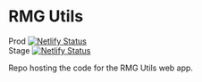 # RMG Utils

Prod [![Netlify Status](https://api.netlify.com/api/v1/badges/afa0762f-2d2d-43aa-82ec-af4d2fe47fd5/deploy-status?branch=main)](https://app.netlify.com/sites/rmg-utils/deploys)
<br/>
Stage [![Netlify Status](https://api.netlify.com/api/v1/badges/afa0762f-2d2d-43aa-82ec-af4d2fe47fd5/deploy-status?branch=develop)](https://app.netlify.com/sites/rmg-utils/deploys)

Repo hosting the code for the RMG Utils web app.
